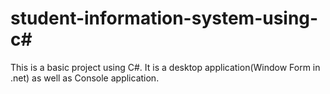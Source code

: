 # student-information-system-using-c#
This is a basic project using C#. It is a desktop application(Window Form in .net) as well as Console application.
